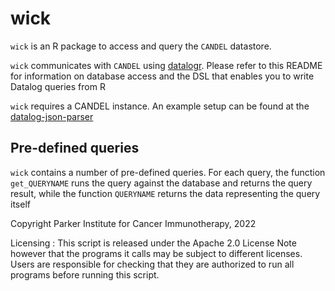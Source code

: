 # wick

`wick` is an R package to access and query the `CANDEL` datastore.

`wick` communicates with `CANDEL` using [datalogr](https://github.com/CANDLEbio/datalogr). Please refer to this README for information on database access and the DSL that enables you to write Datalog queries from R

`wick` requires a CANDEL instance. An example setup can be found at the [datalog-json-parser](https://github.com/CANDELbio/datalog-json-parser/tree/master/examples/client-server)


## Pre-defined queries

`wick` contains a number of pre-defined queries. For each query, the function `get_QUERYNAME` runs the query against the database and returns the query result, while the function `QUERYNAME` returns the data representing the query itself


Copyright Parker Institute for Cancer Immunotherapy, 2022

Licensing :
This script is released under the Apache 2.0 License
Note however that the programs it calls may be subject to different licenses.
Users are responsible for checking that they are authorized to run all programs
before running this script.